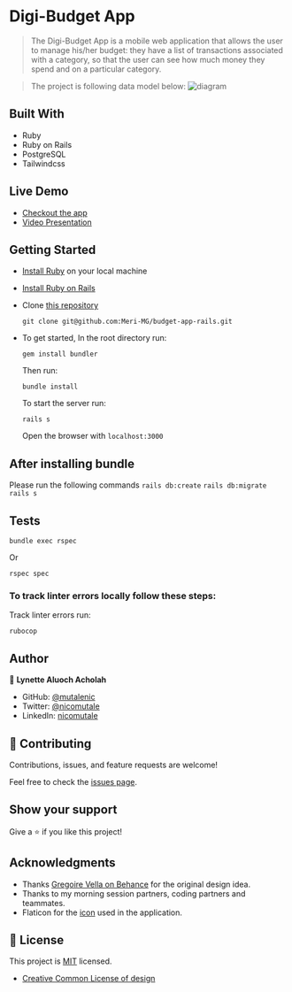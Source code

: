 # Digi-Budget App

> The Digi-Budget App is a mobile web application that allows the user to manage his/her budget: they have a list of transactions associated with a category, so that the user can see how much money they spend and on a particular category.


> The project is following data model below: 
> ![diagram](https://github.com/microverseinc/curriculum-rails/blob/main/capstone/images/erd_diagram.png)

## Built With

- Ruby
- Ruby on Rails
- PostgreSQL
- Tailwindcss

## Live Demo 

- [Checkout the app](https://joli-choucroute-65855.herokuapp.com/)
- [Video Presentation](https://www.loom.com/share/3d5c1263e3954ca5a641a0469476e0cc)

## Getting Started

- [Install Ruby](https://www.ruby-lang.org/en/documentation/installation/) on your local machine 
- [Install Ruby on Rails](https://guides.rubyonrails.org/v5.1/getting_started.html)
- Clone [this repository](https://github.com/Mutalenic/digi_budget.git)
  ```
  git clone git@github.com:Meri-MG/budget-app-rails.git
  ```
- To get started, In the root directory run:
  ```
  gem install bundler
  ```
  Then run:
  ```
  bundle install
  ```
  To start the server run: 

  ```
  rails s
  ```
  Open the browser with `localhost:3000`

  
## After installing bundle

Please run the following commands `rails db:create` `rails db:migrate` `rails s`

## Tests
```
bundle exec rspec
```
Or
```
rspec spec
```
### To track linter errors locally follow these steps:  

Track linter errors run:
```
rubocop
```

## Author

:woman: **Lynette Aluoch Acholah**

- GitHub: [@mutalenic](https://github.com/mutalenic)
- Twitter: [@nicomutale](https://twitter.com/nicomutale)
- LinkedIn: [nicomutale](https://linkedin.com/in/nicomutale)

## 🤝 Contributing

Contributions, issues, and feature requests are welcome!

Feel free to check the [issues page](https://github.com/Mutalenic/digi_budget/issues).

## Show your support

Give a ⭐️ if you like this project!

## Acknowledgments

- Thanks [Gregoire Vella on Behance](https://www.behance.net/gregoirevella) for the original design idea.
- Thanks to my morning session partners, coding partners and teammates.
- Flaticon for the [icon](https://www.flaticon.com/free-icon/user_1053244) used in the application.

## 📝 License

This project is [MIT](./MIT.md) licensed.
* [Creative Common License of design](https://creativecommons.org/licenses/by-nc/4.0/)